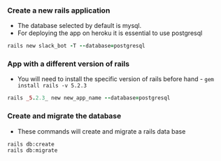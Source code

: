 ### Create a new rails application
- The database selected by default is mysql.
- For deploying the app on heroku it is essential to use postgresql
```ruby
rails new slack_bot -T --database=postgresql 
```


### App with a different version of rails
- You will need to install the specific version of rails before hand - `gem install rails -v 5.2.3`

```ruby
rails _5.2.3_ new new_app_name --database=postgresql
```


### Create and migrate the database
- These commands will create and migrate a rails data base
```
rails db:create
rails db:migrate
```
    
